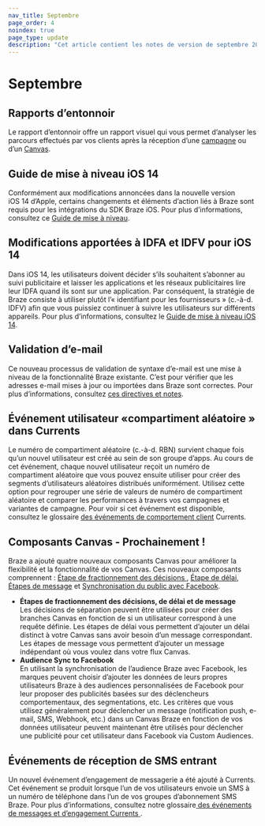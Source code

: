 ```yaml
---
nav_title: Septembre
page_order: 4
noindex: true
page_type: update
description: "Cet article contient les notes de version de septembre 2020."
---
```


# Septembre

## Rapports d’entonnoir

Le rapport d’entonnoir offre un rapport visuel qui vous permet d’analyser les parcours effectués par vos clients après la réception d’une [campagne]({{site.baseurl}}/user_guide/engagement_tools/campaigns/testing_and_more/campaign_funnel_report/) ou d’un [Canvas]({{site.baseurl}}/user_guide/engagement_tools/canvas/canvas_funnel_reports).

## Guide de mise à niveau iOS 14

Conformément aux modifications annoncées dans la nouvelle version iOS 14 d’Apple, certains changements et éléments d’action liés à Braze sont requis pour les intégrations du SDK Braze iOS. Pour plus d’informations, consultez ce [Guide de mise à niveau]({{site.baseurl}}/developer_guide/platform_integration_guides/ios/ios_14/).

## Modifications apportées à IDFA et IDFV pour iOS 14

Dans iOS 14, les utilisateurs doivent décider s’ils souhaitent s’abonner au suivi publicitaire et laisser les applications et les réseaux publicitaires lire leur IDFA quand ils sont sur une application. Par conséquent, la stratégie de Braze consiste à utiliser plutôt l’« identifiant pour les fournisseurs » (c.-à-d. IDFV) afin que vous puissiez continuer à suivre les utilisateurs sur différents appareils. Pour plus d’informations, consultez le [Guide de mise à niveau iOS 14]({{site.baseurl}}/developer_guide/platform_integration_guides/ios/ios_14/#idfa).

## Validation d’e-mail

Ce nouveau processus de validation de syntaxe d’e-mail est une mise à niveau de la fonctionnalité Braze existante. C’est pour vérifier que les adresses e-mail mises à jour ou importées dans Braze sont correctes. Pour plus d’informations, consultez [ces directives et notes]({{site.baseurl}}/user_guide/onboarding_with_braze/email_setup/email_validation).

## Événement utilisateur «compartiment aléatoire » dans Currents

Le numéro de compartiment aléatoire (c.-à-d. RBN) survient chaque fois qu’un nouvel utilisateur est créé au sein de son groupe d’apps. Au cours de cet événement, chaque nouvel utilisateur reçoit un numéro de compartiment aléatoire que vous pouvez ensuite utiliser pour créer des segments d’utilisateurs aléatoires distribués uniformément. Utilisez cette option pour regrouper une série de valeurs de numéro de compartiment aléatoire et comparer les performances à travers vos campagnes et variantes de campagne. Pour voir si cet événement est disponible, consultez le glossaire [des événements de comportement client]({{site.baseurl}}/user_guide/data_and_analytics/braze_currents/event_glossary/customer_behavior_events/) Currents.

## Composants Canvas - Prochainement !

Braze a ajouté quatre nouveaux composants Canvas pour améliorer la flexibilité et la fonctionnalité de vos Canvas. Ces nouveaux composants comprennent : [Étape de fractionnement des décisions ]({{site.baseurl}}/decision_split/), [Étape de délai]({{site.baseurl}}/delay_step/), [Étapes de message]({{site.baseurl}}/message_step/) et [Synchronisation du public avec Facebook]({{site.baseurl}}/audience_sync_facebook/).
- **Étapes de fractionnement des décisions, de délai et de message**<br>Les décisions de séparation peuvent être utilisées pour créer des branches Canvas en fonction de si un utilisateur correspond à une requête définie. Les étapes de délai vous permettent d’ajouter un délai distinct à votre Canvas sans avoir besoin d’un message correspondant. Les étapes de message vous permettent d’ajouter un message indépendant où vous voulez dans votre flux Canvas.
- **Audience Sync to Facebook**<br>En utilisant la synchronisation de l’audience Braze avec Facebook, les marques peuvent choisir d’ajouter les données de leurs propres utilisateurs Braze à des audiences personnalisées de Facebook pour leur proposer des publicités basées sur des déclencheurs comportementaux, des segmentations, etc. Les critères que vous utilisez généralement pour déclencher un message (notification push, e-mail, SMS, Webhook, etc.) dans un Canvas Braze en fonction de vos données utilisateur peuvent maintenant être utilisés pour déclencher une publicité pour cet utilisateur dans Facebook via Custom Audiences.

## Événements de réception de SMS entrant

Un nouvel événement d’engagement de messagerie a été ajouté à Currents. Cet événement se produit lorsque l’un de vos utilisateurs envoie un SMS à un numéro de téléphone dans l’un de vos groupes d’abonnement SMS Braze. Pour plus d’informations, consultez notre glossaire[ des événements de messages et d’engagement Currents ]({{site.baseurl}}/user_guide/data_and_analytics/braze_currents/event_glossary/message_engagement_events/).
